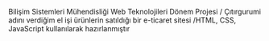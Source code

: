 Bilişim Sistemleri Mühendisliği Web Teknolojileri Dönem Projesi / Çıtırgurumi adını verdiğim el işi ürünlerin satıldığı bir e-ticaret sitesi /HTML, CSS, JavaScript kullanılarak hazırlanmıştır
